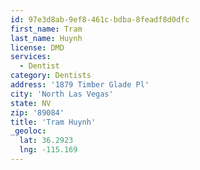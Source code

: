 ```yaml
---
id: 97e3d8ab-9ef8-461c-bdba-8feadf8d0dfc
first_name: Tram
last_name: Huynh
license: DMD
services:
  - Dentist
category: Dentists
address: '1879 Timber Glade Pl'
city: 'North Las Vegas'
state: NV
zip: '89084'
title: 'Tram Huynh'
_geoloc:
  lat: 36.2923
  lng: -115.169
---
```

